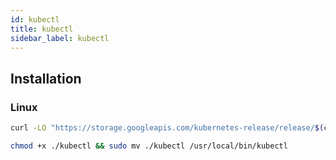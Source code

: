 ```yaml
---
id: kubectl
title: kubectl
sidebar_label: kubectl
---
```


## Installation

### Linux

```bash
curl -LO "https://storage.googleapis.com/kubernetes-release/release/$(curl -s https://storage.googleapis.com/kubernetes-release/release/stable.txt)/bin/linux/amd64/kubectl"
```
```bash
chmod +x ./kubectl && sudo mv ./kubectl /usr/local/bin/kubectl
```